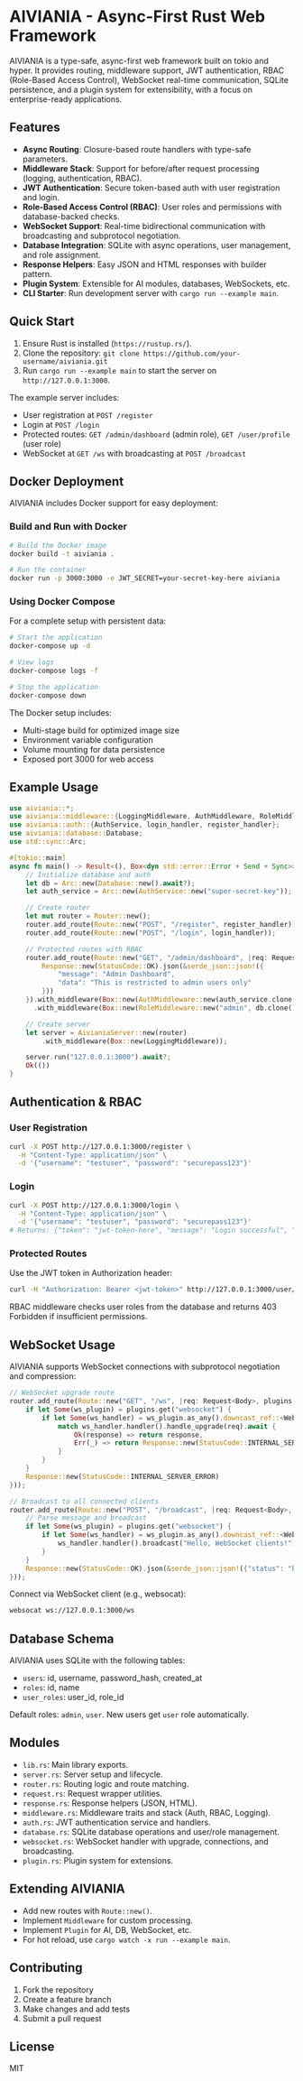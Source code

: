 # AIVIANIA - Async-First Rust Web Framework

AIVIANIA is a type-safe, async-first web framework built on tokio and hyper. It provides routing, middleware support, JWT authentication, RBAC (Role-Based Access Control), WebSocket real-time communication, SQLite persistence, and a plugin system for extensibility, with a focus on enterprise-ready applications.

## Features

- **Async Routing**: Closure-based route handlers with type-safe parameters.
- **Middleware Stack**: Support for before/after request processing (logging, authentication, RBAC).
- **JWT Authentication**: Secure token-based auth with user registration and login.
- **Role-Based Access Control (RBAC)**: User roles and permissions with database-backed checks.
- **WebSocket Support**: Real-time bidirectional communication with broadcasting and subprotocol negotiation.
- **Database Integration**: SQLite with async operations, user management, and role assignment.
- **Response Helpers**: Easy JSON and HTML responses with builder pattern.
- **Plugin System**: Extensible for AI modules, databases, WebSockets, etc.
- **CLI Starter**: Run development server with `cargo run --example main`.

## Quick Start

1. Ensure Rust is installed (`https://rustup.rs/`).
2. Clone the repository: `git clone https://github.com/your-username/aiviania.git`
3. Run `cargo run --example main` to start the server on `http://127.0.0.1:3000`.

The example server includes:

- User registration at `POST /register`
- Login at `POST /login`
- Protected routes: `GET /admin/dashboard` (admin role), `GET /user/profile` (user role)
- WebSocket at `GET /ws` with broadcasting at `POST /broadcast`

## Docker Deployment

AIVIANIA includes Docker support for easy deployment:

### Build and Run with Docker

```bash
# Build the Docker image
docker build -t aiviania .

# Run the container
docker run -p 3000:3000 -e JWT_SECRET=your-secret-key-here aiviania
```

### Using Docker Compose

For a complete setup with persistent data:

```bash
# Start the application
docker-compose up -d

# View logs
docker-compose logs -f

# Stop the application
docker-compose down
```

The Docker setup includes:
- Multi-stage build for optimized image size
- Environment variable configuration
- Volume mounting for data persistence
- Exposed port 3000 for web access

## Example Usage

```rust
use aiviania::*;
use aiviania::middleware::{LoggingMiddleware, AuthMiddleware, RoleMiddleware};
use aiviania::auth::{AuthService, login_handler, register_handler};
use aiviania::database::Database;
use std::sync::Arc;

#[tokio::main]
async fn main() -> Result<(), Box<dyn std::error::Error + Send + Sync>> {
    // Initialize database and auth
    let db = Arc::new(Database::new().await?);
    let auth_service = Arc::new(AuthService::new("super-secret-key"));

    // Create router
    let mut router = Router::new();
    router.add_route(Route::new("POST", "/register", register_handler));
    router.add_route(Route::new("POST", "/login", login_handler));

    // Protected routes with RBAC
    router.add_route(Route::new("GET", "/admin/dashboard", |req: Request<Body>, plugins: Arc<PluginManager>| async move {
        Response::new(StatusCode::OK).json(&serde_json::json!({
            "message": "Admin Dashboard",
            "data": "This is restricted to admin users only"
        }))
    }).with_middleware(Box::new(AuthMiddleware::new(auth_service.clone())))
      .with_middleware(Box::new(RoleMiddleware::new("admin", db.clone()))));

    // Create server
    let server = AivianiaServer::new(router)
        .with_middleware(Box::new(LoggingMiddleware));

    server.run("127.0.0.1:3000").await?;
    Ok(())
}
```

## Authentication & RBAC

### User Registration

```bash
curl -X POST http://127.0.0.1:3000/register \
  -H "Content-Type: application/json" \
  -d '{"username": "testuser", "password": "securepass123"}'
```

### Login

```bash
curl -X POST http://127.0.0.1:3000/login \
  -H "Content-Type: application/json" \
  -d '{"username": "testuser", "password": "securepass123"}'
# Returns: {"token": "jwt-token-here", "message": "Login successful", "user_id": 1}
```

### Protected Routes

Use the JWT token in Authorization header:

```bash
curl -H "Authorization: Bearer <jwt-token>" http://127.0.0.1:3000/user/profile
```

RBAC middleware checks user roles from the database and returns 403 Forbidden if insufficient permissions.

## WebSocket Usage

AIVIANIA supports WebSocket connections with subprotocol negotiation and compression:

```rust
// WebSocket upgrade route
router.add_route(Route::new("GET", "/ws", |req: Request<Body>, plugins: Arc<PluginManager>| async move {
    if let Some(ws_plugin) = plugins.get("websocket") {
        if let Some(ws_handler) = ws_plugin.as_any().downcast_ref::<WebSocketPlugin>() {
            match ws_handler.handler().handle_upgrade(req).await {
                Ok(response) => return response,
                Err(_) => return Response::new(StatusCode::INTERNAL_SERVER_ERROR),
            }
        }
    }
    Response::new(StatusCode::INTERNAL_SERVER_ERROR)
}));

// Broadcast to all connected clients
router.add_route(Route::new("POST", "/broadcast", |req: Request<Body>, plugins: Arc<PluginManager>| async move {
    // Parse message and broadcast
    if let Some(ws_plugin) = plugins.get("websocket") {
        if let Some(ws_handler) = ws_plugin.as_any().downcast_ref::<WebSocketPlugin>() {
            ws_handler.handler().broadcast("Hello, WebSocket clients!");
        }
    }
    Response::new(StatusCode::OK).json(&serde_json::json!({"status": "broadcasted"}))
}));
```

Connect via WebSocket client (e.g., websocat):

```bash
websocat ws://127.0.0.1:3000/ws
```

## Database Schema

AIVIANIA uses SQLite with the following tables:

- `users`: id, username, password_hash, created_at
- `roles`: id, name
- `user_roles`: user_id, role_id

Default roles: `admin`, `user`. New users get `user` role automatically.

## Modules

- `lib.rs`: Main library exports.
- `server.rs`: Server setup and lifecycle.
- `router.rs`: Routing logic and route matching.
- `request.rs`: Request wrapper utilities.
- `response.rs`: Response helpers (JSON, HTML).
- `middleware.rs`: Middleware traits and stack (Auth, RBAC, Logging).
- `auth.rs`: JWT authentication service and handlers.
- `database.rs`: SQLite database operations and user/role management.
- `websocket.rs`: WebSocket handler with upgrade, connections, and broadcasting.
- `plugin.rs`: Plugin system for extensions.

## Extending AIVIANIA

- Add new routes with `Route::new()`.
- Implement `Middleware` for custom processing.
- Implement `Plugin` for AI, DB, WebSocket, etc.
- For hot reload, use `cargo watch -x run --example main`.

## Contributing

1. Fork the repository
2. Create a feature branch
3. Make changes and add tests
4. Submit a pull request

## License

MIT

